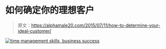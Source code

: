 # 如何确定你的理想客户

> 原文：<https://alphamale20.com/2015/07/11/how-to-determine-your-ideal-customer/>

[![time management skills, business success](img/717c3615fce04094a472dd277566e2e0.png)](www.rapidbusinesscoaching.com)